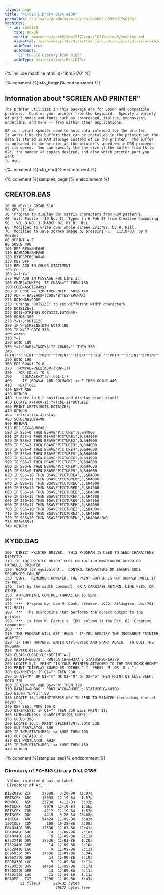 ```yaml
---
layout: page
title: "PC-SIG Library Disk #186"
permalink: /software/pcx86/sw/misc/pcsig/0001-0999/DISK0186/
machines:
  - id: ibm5170
    type: pcx86
    config: /machines/pcx86/ibm/5170/cga/1024kb/rev3/machine.xml
    diskettes: /machines/pcx86/diskettes.json,/disks/pcsigdisks/pcx86/diskettes.json
    autoGen: true
    autoMount:
      B: "PC-SIG Library Disk 0186"
    autoType: $date\r$time\rB:\rDIR\r
---
```


{% include machine.html id="ibm5170" %}

{% comment %}info_begin{% endcomment %}

## Information about "SCREEN AND PRINTER"

    The printer utilities in this package are for Epson and compatible
    printers.  Control your printer from the keyboard.  Specify a variety
    of print modes and fonts such as compressed, italics, emphasized,
    underline, and more -- from within other applications.
    
    SP is a print spooler used to hold data intended for the printer.
    It works like the buffers that can be installed in the printer but the
    data is stored in RAM storage instead of in the printer.  The buffer
    is unloaded to the printer at the printer's speed while DOS proceeds
    at its speed.  You can specify the the size of the buffer from 1k to
    62K, the number of copies desired, and also which printer port you want
    to use.
{% comment %}info_end{% endcomment %}

{% comment %}samples_begin{% endcomment %}

## CREATOR.BAS

```bas
10 ON KEY(1) GOSUB 510
20 KEY (1) ON
30 'Program to display dot matrix characters from ROM patterns.
40 'Will Fastie --19 Nov 81. Typed in 6 Feb 82 from Creative Computing
50 ' VOL.8 NO. 3 (MARCH 82) BY R. HILL
60 'Modified to write over whole screen 2/13/82, by R. Hill.
70 'Modified to save screen image by pressing F1.  11/18/83, by M. Seidel
80 DEFINT A-Z
90 GOSUB 480
100 DEF SEG=&HF000
110 BASEADR=&HFA6E
120 BYTESPERCHAR=8
130 KEY OFF
140 REM ADD IN COLOR STATEMENT
150 CLS
160 X=1:Y=1
170 REM ADD IN MESSAGE FOR LINE 25
180 CHAR$=INKEY$: IF CHAR$="" THEN 180
190 CODE=ASC(CHAR$)
200 IF CODE >= 128 THEN BEEP: GOTO 140
210 ADR = BASEADR+(CODE*BYTESPERCHAR)
220 DOTCHAR=CODE
230 'Change "DOTSIZE" to get different width characters.
240 DOTSIZE=1
250 DOT$=STRING$(DOTSIZE,DOTCHAR)
260 GOSUB 360
270 Y=Y+8*DOTSIZE
280 IF Y<SCREENWIDTH GOTO 180
290 IF X=17 GOTO 330
300 X=X+8
310 Y=1
320 GOTO 180
330 Y=1:CHAR$=INKEY$:IF CHAR$="" THEN 330
340 PRINT"":PRINT"":PRINT"":PRINT"":PRINT"":PRINT"":PRINT"":PRINT"":PRINT""
350 GOTO 190
360 FOR ROW=1 TO 8
370   ROWVAL=PEEK(ADR+(ROW-1))
380   FOR COL=1 TO 8
390     COLMASK=2^(7-(COL-1))
400     IF (ROWVAL AND COLMASK) <> 0 THEN GOSUB 440
410   NEXT COL
420 NEXT ROW
430 RETURN
440 'Locate to bit position and display giant pixel!
450 LOCATE X+(ROW-1),Y+(COL-1)*DOTSIZE
460 PRINT LEFT$(DOT$,DOTSIZE);
470 RETURN
480 'Initialize display
490 SCREENWIDTH=80
500 RETURN
510 DEF SEG=&HB800
520 IF SSS=0 THEN BSAVE"PICTURE",0,&H4000
530 IF SSS=1 THEN BSAVE"PICTURE1",0,&H4000
540 IF SSS=2 THEN BSAVE"PICTURE2",0,&H4000
550 IF SSS=3 THEN BSAVE"PICTURE3",0,&H4000
560 IF SSS=4 THEN BSAVE"PICTURE4",0,&H4000
570 IF SSS=5 THEN BSAVE"PICTURE5",0,&H4000
580 IF SSS=6 THEN BSAVE"PICTURE6",0,&H4000
590 IF SSS=7 THEN BSAVE"PICTURE7",0,&H4000
600 IF SSS=8 THEN BSAVE"PICTURE8",0,&H4000
610 IF SSS=9 THEN BSAVE"PICTURE9",0,&H4000
620 IF SSS=10 THEN BSAVE"PICTUREA",0,&H4000
630 IF SSS=11 THEN BSAVE"PICTUREB",0,&H4000
640 IF SSS=12 THEN BSAVE"PICTUREC",0,&H4000
650 IF SSS=13 THEN BSAVE"PICTURED",0,&H4000
660 IF SSS=14 THEN BSAVE"PICTUREE",0,&H4000
670 IF SSS=15 THEN BSAVE"PICTUREF",0,&H4000
680 IF SSS=16 THEN BSAVE"PICTUREG",0,&H4000
690 IF SSS=17 THEN BSAVE"PICTUREH",0,&H4000
700 IF SSS=18 THEN BSAVE"PICTUREI",0,&H4000
710 IF SSS=19 THEN BSAVE"PICTUREJ",0,&H4000
720 IF SSS=20 THEN BSAVE"PICTUREK",0,&H4000:END
730 SSS=SSS+1
740 RETURN
```

## KYBD.BAS

```bas
100 'DIRECT PRINTER DRIVER.  THIS PROGRAM IS USED TO SEND CHARACTERS DIRECTLY
110 'TO THE PRINTER OUTPUT PORT ON THE IBM MONOCHROME BOARD OR PARALLEL PRINTER
120 'BOARD (or equivalent).  CONTROL CHARACTERS OR ESCAPE CODE SEQUENCES CAN BE
130 'SENT.  REMEMBER HOWEVER, THE PRINT BUFFER IS NOT DUMPED UNTIL IT IS FULL
140 '(set by the width command), OR A CARRIAGE RETURN, LINE FEED, OR OTHER
150 'APPROPRIATE CONTROL CHARACTER IS SENT.
160 '***
170 '***  Program by: Lee M. Buck, October, 1982. Arlington, Va.(703-527-5813)
180 '***  The subroutine that performs the direct output to the printer
190 '***  is from W. Fastie's  IBM  column in the Oct. 82 'Creative Computing '
200 '***
210 'THE PROGRAM WILL GET 'HUNG ' IF YOU SPECIFY THE INCORRECT PRINTER ADAPTER.
220 'IF THAT HAPPENS, ENTER Ctrl-Break AND START AGAIN.  TO QUIT THE PROGRAM
230 'ENTER Ctrl-Break.
240 CLEAR:CLOSE:CLS:DEFINT A-Z
250 DATAIO=&H378 : PRNTLATCH=&H37A : STATUSREG=&H379
260 LOCATE 5,1: PRINT "IS YOUR PRINTER ATTACHED TO THE IBM MONOCHROME"
270 PRINT "DISPLAY BOARD OR 'OTHER ' ?  PRESS  M  OR  O : ";
280 Q$=INKEY$: IF Q$="" THEN 280
290 IF Q$="M" OR Q$="m" OR Q$="O" OR Q$="o" THEN PRINT Q$ ELSE BEEP: GOTO 260
300 IF Q$<>"M" AND Q$<>"m" THEN 320
310 DATAIO=&H3BC : PRNTLATCH=&H3BE : STATUSREG=&H3BD
320 WIDTH "LPT1:",80
330 LOCATE 10,1:PRINT"PRESS KEY TO SEND TO PRINTER (including control keys) ";
340 DEF SEG: POKE 106,0
350 Q$=INKEY$: IF Q$="" THEN 350 ELSE PRINT Q$;
360 LNTH=LEN(Q$): C=ASC(MID$(Q$,LNTH))
370 GOSUB 390
380 LOCATE 10,1: PRINT SPACE$(79);:GOTO 330
390 OUT PRNTLATCH, &H6
400 IF INP(STATUSREG) <> &HDF THEN 400
410 OUT DATAIO, C
420 OUT PRNTLATCH, &H3F
430 IF INP(STATUSREG) <> &HDF THEN 430
440 RETURN
```

{% comment %}samples_end{% endcomment %}

### Directory of PC-SIG Library Disk 0186

     Volume in drive A has no label
     Directory of A:\

    DISK0186 ZIP     37500   3-20-90  12:07a
    PRTSCFX  ARC     15593  12-19-84   1:57p
    MONOCG   ASM     23738   6-12-83   3:33p
    PRTSCFX  ASM      9979  12-19-84   1:56p
    PRTSCFX  COM      4212  12-19-84   1:57p
    PRTSCFX  DOC      4415   9-28-84  10:08p
    WINEGA   ARC     54424  12-09-86   3:43a
    120COLS  COM       108  10-28-86   2:00a
    E640X480 DRV     17536  12-01-86  12:41a
    E640X480 GRB        14  12-09-86   2:10a
    E640X480 LGO         9  12-09-86   2:11a
    E752X410 DRV     17536  12-01-86   1:20a
    E752X410 GRB        14  12-09-86   2:10a
    E752X410 LGO         9  12-09-86   2:11a
    E896X350 DRV     17536  12-09-86   3:34a
    E896X350 GRB        14  12-09-86   2:10a
    E896X350 LGO         9  12-09-86   2:11a
    M720X350 DRV     14464  12-09-86   3:17a
    M720X350 GRB        13  12-09-86   2:11a
    M720X350 LGO        13  12-09-86   2:11a
    README   TXT      7296  12-09-86   3:43a
           21 file(s)     224432 bytes
                           79872 bytes free

